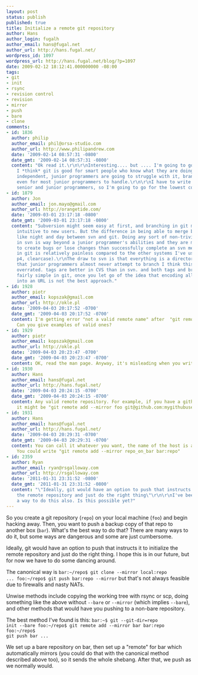 ```yaml
---
layout: post
status: publish
published: true
title: Initialize a remote git repository
author: Hans
author_login: fugalh
author_email: hans@fugal.net
author_url: http://hans.fugal.net/
wordpress_id: 1097
wordpress_url: http://hans.fugal.net/blog/?p=1097
date: 2009-02-12 18:12:41.000000000 -08:00
tags:
- git
- init
- rsync
- revision control
- revision
- mirror
- push
- bare
- clone
comments:
- id: 1836
  author: philip
  author_email: phil@orsa-studio.com
  author_url: http://www.philipandrew.com
  date: '2009-02-14 08:57:31 -0800'
  date_gmt: '2009-02-14 08:57:31 -0800'
  content: "Ok read it.\r\n\r\nInteresting.... but .... I'm going to go back to Subversion.
    I *think* git is good for smart people who know what they are doing and are reasonably
    independent, junior programmers are going to struggle with it, branching is difficult
    even for most junior programmers to handle.\r\n\r\nI have to write software with
    senior and junior programmers, so I'm going to go for the lowest common denominator."
- id: 1879
  author: Jon
  author_email: jon.mayo@gmail.com
  author_url: http://orangetide.com/
  date: '2009-03-01 23:17:18 -0800'
  date_gmt: '2009-03-01 23:17:18 -0800'
  content: "Subversion might seem easy at first, and branching in git might not be
    intuitive to new users. But the difference in being able to merge branches is
    like night and day between svn and git. Doing any sort of non-trivial branch collapse
    in svn is way beyond a junior programmer's abilities and they are more likely
    to create bugs or lose changes than successfully complete an svn merge. Merging
    in git is relatively painless compared to the other systems I've used (cvs, svn,
    p4, clearcase).\r\nThe draw to svn is that everything is a directory, but given
    that junior programmers almost never attempt to branch I think this feature is
    overrated. tags are better in CVS than in svn. and both tags and branches are
    fairly simple in git, once you let go of the idea that encoding all meta data
    into an URL is not the best approach."
- id: 1928
  author: piotr
  author_email: kopszak@gmail.com
  author_url: http://okle.pl
  date: '2009-04-03 20:17:52 -0700'
  date_gmt: '2009-04-03 20:17:52 -0700'
  content: I'm getting error "not a valid remote name" after  "git remote add --mirror  ..."
    Can you give examples of valid ones?
- id: 1929
  author: piotr
  author_email: kopszak@gmail.com
  author_url: http://okle.pl
  date: '2009-04-03 20:23:47 -0700'
  date_gmt: '2009-04-03 20:23:47 -0700'
  content: OK, read the man page. Anyway, it's misleading when you write bar bar:repo
- id: 1930
  author: Hans
  author_email: hans@fugal.net
  author_url: http://hans.fugal.net/
  date: '2009-04-03 20:24:15 -0700'
  date_gmt: '2009-04-03 20:24:15 -0700'
  content: Any valid remote repository. For example, if you have a github project
    it might be "git remote add --mirror foo git@github.com:mygithubusername/mygithubproject.git"
- id: 1931
  author: Hans
  author_email: hans@fugal.net
  author_url: http://hans.fugal.net/
  date: '2009-04-03 20:29:31 -0700'
  date_gmt: '2009-04-03 20:29:31 -0700'
  content: You can call it whatever you want, the name of the host is a logical name.
    You could write "git remote add --mirror repo_on_bar bar:repo"
- id: 2359
  author: Ryan
  author_email: ryan@rsgalloway.com
  author_url: http://rsgalloway.com
  date: '2011-01-31 23:31:52 -0800'
  date_gmt: '2011-01-31 23:31:52 -0800'
  content: "\"Ideally, git would have an option to push that instructs it to initialize
    the remote repository and just do the right thing\"\r\n\r\nI've been looking for
    a way to do this also. Is this possible yet?"
---
```

So you create a git repository (<code>repo</code>) on your local machine (<code>foo</code>) and begin hacking away. Then, you want to push a backup copy of that repo to another box (<code>bar</code>). What's the best way to do that? There are many ways to do it, but some ways are dangerous and some are just cumbersome.

Ideally, git would have an option to push that instructs it to initialize the remote repository and just do the right thing. I hope this is in our future, but for now we have to do some dancing around.

The canonical way is
<code>bar:~/repo$ git clone --mirror local:repo
...
foo:~/repo$ git push bar:repo --mirror</code>
but that's not always feasible due to firewalls and nasty NATs.

Unwise methods include copying the working tree with rsync or scp, doing something like the above without <code>--bare</code> or <code>--mirror</code> (which implies <code>--bare</code>), and other methods that would have you pushing to a non-bare repository.

The best method I've found is this:
<code>bar:~$ git --git-dir=repo init --bare
foo:~/repo$ git remote add --mirror bar bar:repo
foo:~/repo$ git push bar
...</code>

We set up a bare repository on bar, then set up a "remote" for bar which automatically mirrors (you could do that with the canonical method described above too), so it sends the whole shebang. After that, we push as we normally would.
